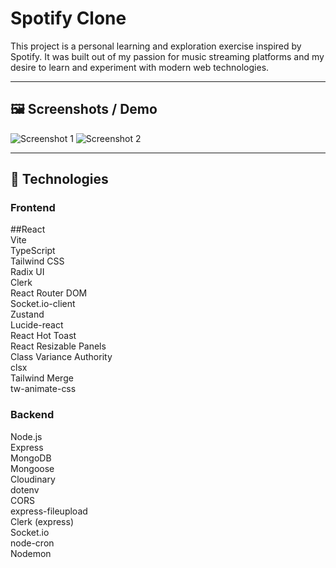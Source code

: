 # Spotify Clone

This project is a personal learning and exploration exercise inspired by Spotify. It was built out of my passion for music streaming platforms and my desire to learn and experiment with modern web technologies.

---

## 🖼️ Screenshots / Demo

![Screenshot 1](path/to/your/screenshot1.png)
![Screenshot 2](path/to/your/screenshot2.png)
<!-- Add more images as needed -->

---

## 🚀 Technologies

### Frontend
##React  
Vite  
TypeScript  
Tailwind CSS  
Radix UI  
Clerk  
React Router DOM  
Socket.io-client  
Zustand  
Lucide-react  
React Hot Toast  
React Resizable Panels  
Class Variance Authority  
clsx  
Tailwind Merge  
tw-animate-css  

### Backend
Node.js  
Express  
MongoDB  
Mongoose  
Cloudinary  
dotenv  
CORS  
express-fileupload  
Clerk (express)  
Socket.io  
node-cron  
Nodemon  
